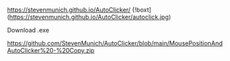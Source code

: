 
https://stevenmunich.github.io/AutoClicker/
{!boxt](https://stevenmunich.github.io/AutoClicker/autoclick.jpg)


Download .exe

https://github.com/StevenMunich/AutoClicker/blob/main/MousePositionAndAutoClicker%20-%20Copy.zip
